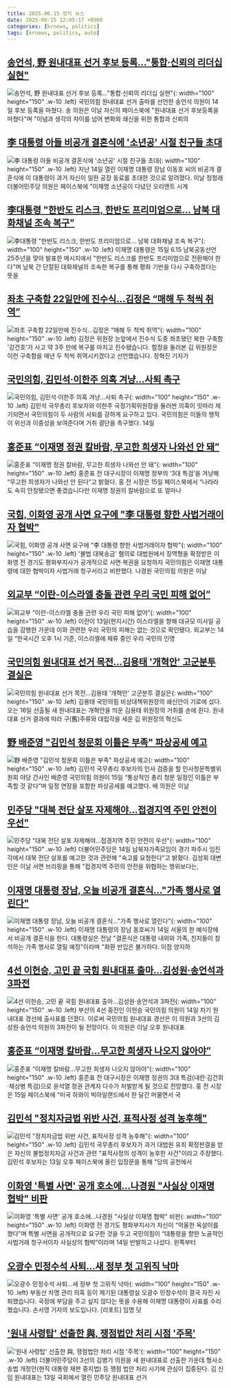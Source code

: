 ```yaml
---
title: 2025.06.15 정치 뉴스
date: 2025-06-15 12:05:17 +0900
categories: [krnews, politics]
tags: [krnews, politics, auto]
---
```

## [송언석, 野 원내대표 선거 후보 등록…"통합·신뢰의 리더십 실현"](https://n.news.naver.com/mnews/article/003/0013303264)

![송언석, 野 원내대표 선거 후보 등록…"통합·신뢰의 리더십 실현"](https://mimgnews.pstatic.net/image/origin/003/2025/06/14/13303264.jpg?type=nf220_150){: width="100" height="150" .w-10 .left}
국민의힘 원내대표 선거 출마를 선언한 송언석 의원이 14일 후보 등록을 마쳤다. 송 의원은 이날 자신의 페이스북에 "원내대표 선거 후보등록을 마쳤다"며 "이념과 생각의 차이를 넘어 변화와 쇄신을 위한 통합과 신뢰의

## [李 대통령 아들 비공개 결혼식에 '소년공' 시절 친구들 초대](https://n.news.naver.com/mnews/article/002/0002393071)

![李 대통령 아들 비공개 결혼식에 '소년공' 시절 친구들 초대](https://mimgnews.pstatic.net/image/origin/002/2025/06/15/2393071.jpg?type=nf220_150){: width="100" height="150" .w-10 .left}
지난 14일 열린 이재명 대통령 장남 이동호 씨의 비공개 결혼식에 이 대통령이 과거 자신이 일한 공장 동료를 초대한 것으로 알려졌다. 이날 정청래 더불어민주당 의원은 페이스북에 "이재명 소년공이 다녔던 오리엔트 시계

## [李대통령 "한반도 리스크, 한반도 프리미엄으로… 남북 대화채널 조속 복구"](https://n.news.naver.com/mnews/article/014/0005363221)

![李대통령 "한반도 리스크, 한반도 프리미엄으로… 남북 대화채널 조속 복구"](https://mimgnews.pstatic.net/image/origin/014/2025/06/15/5363221.jpg?type=nf220_150){: width="100" height="150" .w-10 .left}
이재명 대통령은 15일 6.15 남북공동선언 25주년을 맞아 발표한 메시지에서 "한반도 리스크를 한반도 프리미엄으로 전환해야 한다"며 남북 간 단절된 대화채널의 조속한 복구를 통해 평화 기반을 다시 구축하겠다는 뜻을

## [좌초 구축함 22일만에 진수식…김정은 “매해 두 척씩 취역”](https://n.news.naver.com/mnews/article/056/0011970045)

![좌초 구축함 22일만에 진수식…김정은 “매해 두 척씩 취역”](https://mimgnews.pstatic.net/image/origin/056/2025/06/14/11970045.jpg?type=nf220_150){: width="100" height="150" .w-10 .left}
김정은 위원장 눈앞에서 진수식 도중 좌초됐던 북한 구축함 '강건호'가 사고 약 3주 만에 복구를 마치고 진수됐습니다. 함정을 둘러본 김 위원장은 이런 구축함을 매년 두 척씩 취역시키겠다고 선언했습니다. 장혁진 기자가

## [국민의힘, 김민석·이한주 의혹 겨냥…사퇴 촉구](https://n.news.naver.com/mnews/article/123/0002361335)

![국민의힘, 김민석·이한주 의혹 겨냥…사퇴 촉구](https://mimgnews.pstatic.net/image/origin/123/2025/06/15/2361335.jpg?type=nf220_150){: width="100" height="150" .w-10 .left}
김민석 국무총리 후보자와 이한주 국정기획위원장을 둘러싼 의혹이 잇따라 제기되면서 국민의힘이 두 사람의 사퇴를 강하게 요구하고 있다. 국민의힘은 이들의 행적이 위선과 이중성을 보여준다며 거취 결단을 촉구했다. 14일

## [홍준표 “이재명 정권 칼바람, 무고한 희생자 나와선 안 돼”](https://n.news.naver.com/mnews/article/032/0003376197)

![홍준표 “이재명 정권 칼바람, 무고한 희생자 나와선 안 돼”](https://mimgnews.pstatic.net/image/origin/032/2025/06/15/3376197.jpg?type=nf220_150){: width="100" height="150" .w-10 .left}
홍준표 전 대구시장이 이재명 정부의 ‘3대 특검’을 겨냥해 “무고한 희생자가 나와선 안 된다”고 밝혔다. 홍 전 시장은 15일 페이스북에서 “나라라도 속히 안정됐으면 좋겠습니다만 이재명 정권의 칼바람으로 또 얼마나

## [국힘, 이화영 공개 사면 요구에 "李 대통령 향한 사법거래이자 협박"](https://n.news.naver.com/mnews/article/421/0008311640)

![국힘, 이화영 공개 사면 요구에 "李 대통령 향한 사법거래이자 협박"](https://mimgnews.pstatic.net/image/origin/421/2025/06/14/8311640.jpg?type=nf220_150){: width="100" height="150" .w-10 .left}
'불법 대북송금' 혐의로 대법원에서 징역형을 확정받은 이화영 전 경기도 평화부지사가 공개적으로 사면·복권을 요청하자 국민의힘은 이재명 대통령에 대한 협박이자 사법거래 청구서라고 비판했다. 나경원 국민의힘 의원은 이날

## [외교부 “이란-이스라엘 충돌 관련 우리 국민 피해 없어”](https://n.news.naver.com/mnews/article/018/0006039518)

![외교부 “이란-이스라엘 충돌 관련 우리 국민 피해 없어”](https://mimgnews.pstatic.net/image/origin/018/2025/06/14/6039518.jpg?type=nf220_150){: width="100" height="150" .w-10 .left}
이란이 13일(현지시간) 이스라엘을 향해 대규모 미사일 공습을 감행한 가운데 이와 관련한 우리 국민의 피해는 없는 것으로 확인됐다. 외교부는 14일 “한국시간 오후 1시 기준, 이스라엘에 체류 중인 우리 국민의 인명

## [국민의힘 원내대표 선거 목전…김용태 '개혁안' 고군분투 결실은](https://n.news.naver.com/mnews/article/119/0002967879)

![국민의힘 원내대표 선거 목전…김용태 '개혁안' 고군분투 결실은](https://mimgnews.pstatic.net/image/origin/119/2025/06/15/2967879.jpg?type=nf220_150){: width="100" height="150" .w-10 .left}
김용태 국민의힘 비상대책위원장의 쇄신안이 기로에 섰다. 오는 16일 선출될 새 원내대표는 개혁안을 띄운 김용태 위원장의 거취를 손에 쥔다. 원내대표 선거 결과에 따라 구(舊)주류와 대립각을 세운 김 위원장의 혁신도

## [野 배준영 "김민석 청문회 이틀은 부족" 파상공세 예고](https://n.news.naver.com/mnews/article/011/0004497024)

![野 배준영 "김민석 청문회 이틀은 부족" 파상공세 예고](https://mimgnews.pstatic.net/image/origin/011/2025/06/15/4497024.jpg?type=nf220_150){: width="100" height="150" .w-10 .left}
김민석 국무총리 후보자의 인사 검증을 할 인사청문특별위원회 야당 간사인 배준영 국민의힘 의원이 15일 “통상적인 총리 청문 일정인 이틀은 부족할 것 같다”며 일정 연장을 포함한 파상공세를 예고했다. 배 의원은 이날

## [민주당 "대북 전단 살포 자제해야…접경지역 주민 안전이 우선"](https://n.news.naver.com/mnews/article/087/0001122804)

![민주당 "대북 전단 살포 자제해야…접경지역 주민 안전이 우선"](https://mimgnews.pstatic.net/image/origin/087/2025/06/14/1122804.jpg?type=nf220_150){: width="100" height="150" .w-10 .left}
더불어민주당은 14일 납북자가족모임이 경기 파주시 임진각에서 대북 전단 살포를 예고한 것과 관련해 "숙고를 요청한다"고 밝혔다. 김성회 대변인은 이날 서면 브리핑을 통해 "접경지역 주민의 안전을 위협하는 행위보다는,

## [이재명 대통령 장남, 오늘 비공개 결혼식…"가족 행사로 열린다"](https://n.news.naver.com/mnews/article/008/0005207474)

![이재명 대통령 장남, 오늘 비공개 결혼식…"가족 행사로 열린다"](https://mimgnews.pstatic.net/image/origin/008/2025/06/14/5207474.jpg?type=nf220_150){: width="100" height="150" .w-10 .left}
이재명 대통령의 장남 동호씨가 14일 서울의 한 예식장에서 비공개 결혼식을 한다. 대통령실은 전날 "결혼식은 대통령 내외와 가족, 친지들이 참석하는 가족 행사로 열릴 예정"이라며 "화환 반입은 불가하다. 이점 양지하

## [4선 이헌승, 고민 끝 국힘 원내대표 출마…김성원·송언석과 3파전](https://n.news.naver.com/mnews/article/011/0004496929)

![4선 이헌승, 고민 끝 국힘 원내대표 출마…김성원·송언석과 3파전](https://mimgnews.pstatic.net/image/origin/011/2025/06/14/4496929.jpg?type=nf220_150){: width="100" height="150" .w-10 .left}
부산의 4선 중진인 이헌승 국민의힘 의원이 14일 차기 원내대표 경선에 출사표를 던졌다. 이로써 국민의힘 원내대표 경선은 이 의원과 3선의 김성원·송언석 의원의 3파전이 될 전망이다. 이 의원은 이날 오후 원내대표

## [홍준표 “이재명 칼바람…무고한 희생자 나오지 않아야”](https://n.news.naver.com/mnews/article/005/0001783125)

![홍준표 “이재명 칼바람…무고한 희생자 나오지 않아야”](https://mimgnews.pstatic.net/image/origin/005/2025/06/15/1783125.jpg?type=nf220_150){: width="100" height="150" .w-10 .left}
홍준표 전 대구시장은 이재명 정권의 3대 특검(내란·김건희·채상병 특검)으로 윤석열 정권 관계자 다수가 처벌받게 될 것으로 전망했다. 홍 전 시장은 15일 페이스북에 “미국 하와이 빅아일랜드에서 한 달간 머물면서 국

## [김민석 "정치자금법 위반 사건, 표적사정 성격 농후해"](https://n.news.naver.com/mnews/article/119/0002967785)

![김민석 "정치자금법 위반 사건, 표적사정 성격 농후해"](https://mimgnews.pstatic.net/image/origin/119/2025/06/14/2967785.jpg?type=nf220_150){: width="100" height="150" .w-10 .left}
김민석 국무총리 후보자가 과거 대법원 유죄 확정판결을 받은 자신의 불법정치자금 사건과 관련 "표적사정의 성격이 농후한 사건"이라고 주장했다. 김민석 후보자는 13일 오후 페이스북에 올린 입장문을 통해 "당의 공천에서

## [이화영 '특별 사면' 공개 호소에…나경원 "사실상 이재명 협박" 비판](https://n.news.naver.com/mnews/article/018/0006039604)

![이화영 '특별 사면' 공개 호소에…나경원 "사실상 이재명 협박" 비판](https://mimgnews.pstatic.net/image/origin/018/2025/06/14/6039604.jpg?type=nf220_150){: width="100" height="150" .w-10 .left}
이화영 전 경기도 평화부지사가 자신이 “억울한 옥살이를 했다”며 특별 사면을 공개적으로 요구한 것을 두고 국민의힘이 “대통령을 향한 노골적인 사법거래 청구서이자 사실상의 협박”이라며 14일 반발하고 나섰다. 왼쪽부터

## [오광수 민정수석 사퇴…새 정부 첫 고위직 낙마](https://n.news.naver.com/mnews/article/056/0011970025)

![오광수 민정수석 사퇴…새 정부 첫 고위직 낙마](https://mimgnews.pstatic.net/image/origin/056/2025/06/14/11970025.jpg?type=nf220_150){: width="100" height="150" .w-10 .left}
부동산 차명 관리 의혹 등이 제기된 대통령실 오광수 민정수석이 결국 자진 사퇴했습니다. 국정에 부담을 주고 싶지 않다는 뜻을 수용해 이재명 대통령이 사표를 수리했습니다. 손서영 기자의 보도입니다. [리포트] 임명 닷

## ['원내 사령탑' 선출한 與, 쟁점법안 처리 시점 '주목'](https://n.news.naver.com/mnews/article/003/0013303060)

!['원내 사령탑' 선출한 與, 쟁점법안 처리 시점 '주목'](https://mimgnews.pstatic.net/image/origin/003/2025/06/14/13303060.jpg?type=nf220_150){: width="100" height="150" .w-10 .left}
더불어민주당이 3선의 김병기 의원을 새 원내대표로 선출한 가운데 형사소송법 개정안(현직 대통령 재판 중지법) 등 쟁점 법안 처리 시기에 관심이 집중된다. 김 신임 원내대표는 13일 국회에서 열린 민주당 원내대표 선거

